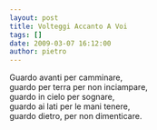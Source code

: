 ```yaml
---
layout: post
title: Volteggi Accanto A Voi
tags: []
date: 2009-03-07 16:12:00
author: pietro
---
```

Guardo avanti per camminare,<br/>guardo per terra per non inciampare,<br/>guardo in cielo per sognare,<br/>guardo ai lati per le mani tenere,<br/>guardo dietro, per non dimenticare.
